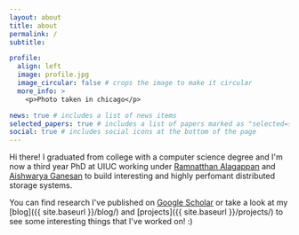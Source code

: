 ```yaml
---
layout: about
title: about
permalink: /
subtitle: 

profile:
  align: left
  image: profile.jpg
  image_circular: false # crops the image to make it circular
  more_info: >
    <p>Photo taken in chicago</p>

news: true # includes a list of news items
selected_papers: true # includes a list of papers marked as "selected={true}"
social: true # includes social icons at the bottom of the page
---
```


Hi there! I graduated from college with a computer science degree and I'm now a third year PhD at UIUC working under [Ramnatthan Alagappan](https://ramalagappan.github.io) and [Aishwarya Ganesan](https://aishwaryaganesan.github.io) to build interesting and highly perfomant distributed storage systems.

<!-- I like to tinker with other stuff ~ clang/llvm, reverse-engineering, computer graphics, game development, virtual/augmented reality, (having worked a bit in each one) though I'm certainly not an expert in those fields. -->

You can find research I've published on [Google Scholar](https://scholar.google.com/citations?user=Q3IeO4wAAAAJ) or take a look at my [blog]({{ site.baseurl }}/blog/) and [projects]({{ site.baseurl }}/projects/) to see some interesting things that I've worked on! :)

